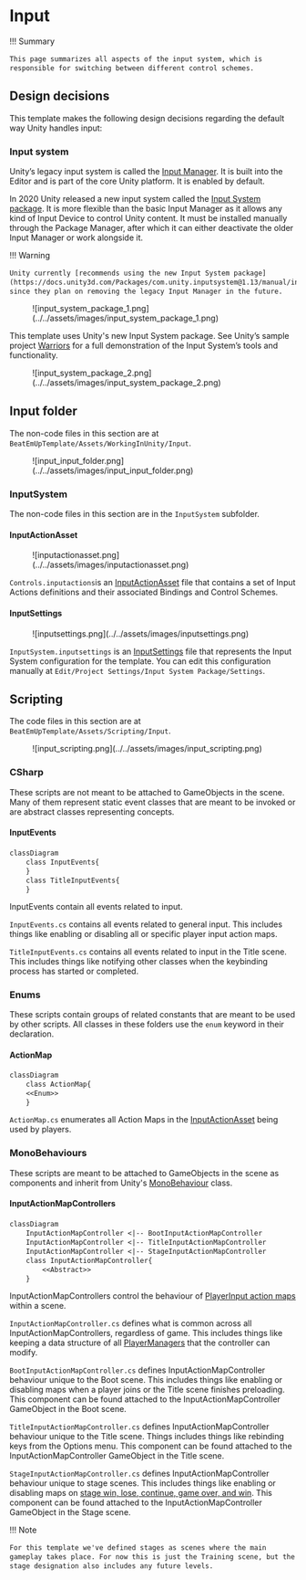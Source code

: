 # Input

!!! Summary

    This page summarizes all aspects of the input system, which is responsible for switching between different control schemes.
    
## Design decisions

This template makes the following design decisions regarding the default way Unity handles input:

### Input system

Unity’s legacy input system is called the [Input Manager](https://docs.unity3d.com/Manual/class-InputManager.html). It is built into the Editor and is part of the core Unity platform. It is enabled by default.

In 2020 Unity released a new input system called the [Input System package](https://docs.unity3d.com/Packages/com.unity.inputsystem@1.13/manual/index.html). It is more flexible than the basic Input Manager as it allows any kind of Input Device to control Unity content. It must be installed manually through the Package Manager, after which it can either deactivate the older Input Manager or work alongside it.

!!! Warning

    Unity currently [recommends using the new Input System package](https://docs.unity3d.com/Packages/com.unity.inputsystem@1.13/manual/index.html#:~:text=It%27s%20intended%20to%20be%20a%20replacement%20for%20Unity%27s%20classic%20Input%20Manager) since they plan on removing the legacy Input Manager in the future.

<figure markdown="span">
    ![input_system_package_1.png](../../assets/images/input_system_package_1.png)
</figure>

 This template uses Unity's new Input System package. See Unity’s sample project [Warriors](https://unity.com/blog/technology/learn-the-input-system-with-updated-tutorials-and-our-sample-project-warriors) for a full demonstration of the Input System’s tools and functionality.<br>

<figure markdown="span">
    ![input_system_package_2.png](../../assets/images/input_system_package_2.png)
</figure>

## Input folder

The non-code files in this section are at `BeatEmUpTemplate/Assets/WorkingInUnity/Input`.

<figure markdown="span">
    ![input_input_folder.png](../../assets/images/input_input_folder.png)
</figure>

### InputSystem

The non-code files in this section are in the `InputSystem` subfolder.

#### InputActionAsset

<figure markdown="span">
    ![inputactionasset.png](../../assets/images/inputactionasset.png)
</figure>

`Controls.inputactions`is an [InputActionAsset](https://docs.unity3d.com/Packages/com.unity.inputsystem@1.0/api/UnityEngine.InputSystem.InputActionAsset.html) file that contains a set of Input Actions definitions and their associated Bindings and Control Schemes.

#### InputSettings

<figure markdown="span">
    ![inputsettings.png](../../assets/images/inputsettings.png)
</figure>

`InputSystem.inputsettings` is an [InputSettings](https://docs.unity3d.com/Packages/com.unity.inputsystem@1.0/manual/Settings.html) file that represents the Input System configuration for the template. You can edit this configuration manually at `Edit/Project Settings/Input System Package/Settings`.

## Scripting

The code files in this section are at `BeatEmUpTemplate/Assets/Scripting/Input`.

<figure markdown="span">
    ![input_scripting.png](../../assets/images/input_scripting.png)
</figure>

### CSharp

These scripts are not meant to be attached to GameObjects in the scene. Many of them represent static event classes that are meant to be invoked or are abstract classes representing concepts.

#### InputEvents

``` mermaid
classDiagram
    class InputEvents{
    }
    class TitleInputEvents{
    }
```

InputEvents contain all events related to input.

`InputEvents.cs` contains all events related to general input. This includes things like enabling or disabling all or specific player input action maps.

`TitleInputEvents.cs` contains all events related to input in the Title scene. This includes things like notifying other classes when the keybinding process has started or completed.

### Enums

These scripts contain groups of related constants that are meant to be used by other scripts. All classes in these folders use the `enum` keyword in their declaration.

#### ActionMap

``` mermaid
classDiagram
    class ActionMap{
    <<Enum>>
    }
```

`ActionMap.cs` enumerates all Action Maps in the [InputActionAsset](#inputactionasset) being used by players.

### MonoBehaviours

These scripts are meant to be attached to GameObjects in the scene as components and inherit from Unity's [MonoBehaviour](https://docs.unity3d.com/6000.0/Documentation/Manual/class-MonoBehaviour.html) class.

#### InputActionMapControllers

``` mermaid
classDiagram
    InputActionMapController <|-- BootInputActionMapController
    InputActionMapController <|-- TitleInputActionMapController
    InputActionMapController <|-- StageInputActionMapController
    class InputActionMapController{
        <<Abstract>>
    }
```

InputActionMapControllers control the behaviour of [PlayerInput action maps](https://docs.unity3d.com/Packages/com.unity.inputsystem@1.5/manual/PlayerInput.html#:~:text=When%20multiple%20Player%20Input%20components%20use%20the%20same%20Actions%2C%20the%20components%20automatically%20create%20private%20copies%20of%20the%20Actions) within a scene.

`InputActionMapController.cs` defines what is common across all InputActionMapControllers, regardless of game. This includes things like keeping a data structure of all [PlayerManagers](player.md#playermanagers) that the controller can modify.

`BootInputActionMapController.cs` defines InputActionMapController behaviour unique to the Boot scene. This includes things like enabling or disabling maps when a player joins or the Title scene finishes preloading. This component can be found attached to the InputActionMapController GameObject in the Boot scene.

`TitleInputActionMapController.cs` defines InputActionMapController behaviour unique to the Title scene. Things includes things like rebinding keys from the Options menu. This component can be found attached to the InputActionMapController GameObject in the Title scene.

`StageInputActionMapController.cs` defines InputActionMapController behaviour unique to stage scenes. This includes things like enabling or disabling maps on [stage win, lose, continue, game over, and win](game.md#stageevents). This component can be found attached to the InputActionMapController GameObject in the Stage scene.

!!! Note

    For this template we've defined stages as scenes where the main gameplay takes place. For now this is just the Training scene, but the stage designation also includes any future levels.